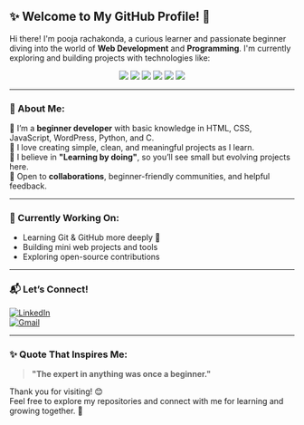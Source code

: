 ## ✨ Welcome to My GitHub Profile! 👋

Hi there! I'm pooja rachakonda, a curious learner and passionate beginner diving into the world of **Web Development** and **Programming**. I'm currently exploring and building projects with technologies like:

<p align="center">
  <img src="https://img.shields.io/badge/HTML5-E34F26?style=for-the-badge&logo=html5&logoColor=white"/>
  <img src="https://img.shields.io/badge/CSS3-1572B6?style=for-the-badge&logo=css3&logoColor=white"/>
  <img src="https://img.shields.io/badge/JavaScript-F7DF1E?style=for-the-badge&logo=javascript&logoColor=black"/>
  <img src="https://img.shields.io/badge/WordPress-21759B?style=for-the-badge&logo=wordpress&logoColor=white"/>
  <img src="https://img.shields.io/badge/Python-3776AB?style=for-the-badge&logo=python&logoColor=white"/>
  <img src="https://img.shields.io/badge/C-00599C?style=for-the-badge&logo=c&logoColor=white"/>
</p>

---

### 🚀 About Me:

🔹 I’m a **beginner developer** with basic knowledge in HTML, CSS, JavaScript, WordPress, Python, and C.  
🔹 I love creating simple, clean, and meaningful projects as I learn.  
🔹 I believe in **"Learning by doing"**, so you’ll see small but evolving projects here.  
🔹 Open to **collaborations**, beginner-friendly communities, and helpful feedback.  

---

### 🌱 Currently Working On:

- Learning Git & GitHub more deeply 🚀  
- Building mini web projects and tools  
- Exploring open-source contributions  

---

### 📬 Let’s Connect!

[![LinkedIn](https://img.shields.io/badge/LinkedIn-blue?style=for-the-badge&logo=linkedin&logoColor=white)](https://www.linkedin.com/in/pooja-rachakonda)    
[![Gmail](https://img.shields.io/badge/Email-D14836?style=for-the-badge&logo=gmail&logoColor=white)](mailto:poojarachakonda9@gmail.com)


---

### ✨ Quote That Inspires Me:

> **"The expert in anything was once a beginner."**

Thank you for visiting! 😊  
Feel free to explore my repositories and connect with me for learning and growing together. 🌱

